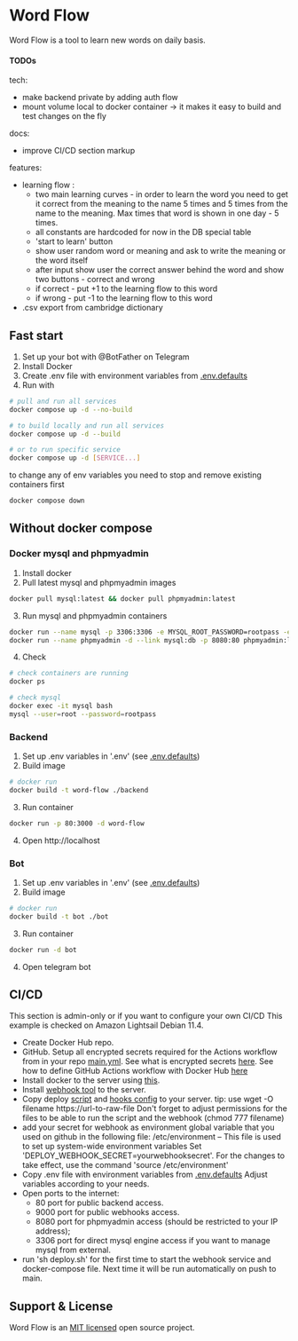 # Word Flow
Word Flow is a tool to learn new words on daily basis.

#### TODOs
tech:

* make backend private by adding auth flow
* mount volume local to docker container -> it makes it easy to build and test changes on the fly 

docs:

* improve CI/CD section markup

features:

* learning flow :
  * two main learning curves - in order to learn the word you need to get it correct from the meaning to the name 5 
    times and 5 times from the name to the meaning. Max times that word is shown in one day - 5 times. 
  * all constants are hardcoded for now in the DB special table
  * 'start to learn' button
  * show user random word or meaning and ask to write the meaning or the word itself
  * after input show user the correct answer behind the word and show two buttons - correct and wrong
  * if correct - put +1 to the learning flow to this word
  * if wrong - put -1 to the learning flow to this word
* .csv export from cambridge dictionary

## Fast start
1. Set up your bot with @BotFather on Telegram
2. Install Docker
3. Create .env file with environment variables from [.env.defaults](.env.defaults)
4. Run with
```bash
# pull and run all services
docker compose up -d --no-build

# to build locally and run all services
docker compose up -d --build

# or to run specific service 
docker compose up -d [SERVICE...]
```

to change any of env variables you need to stop and remove existing containers first
```bash
docker compose down
```

## Without docker compose
### Docker mysql and phpmyadmin
1. Install docker
2. Pull latest mysql and phpmyadmin images
```bash
docker pull mysql:latest && docker pull phpmyadmin:latest
```
3. Run mysql and phpmyadmin containers
```bash
docker run --name mysql -p 3306:3306 -e MYSQL_ROOT_PASSWORD=rootpass -e MYSQL_DATABASE=word_flow -d mysql:latest
docker run --name phpmyadmin -d --link mysql:db -p 8080:80 phpmyadmin:latest
```
4. Check
```bash
# check containers are running
docker ps

# check mysql
docker exec -it mysql bash
mysql --user=root --password=rootpass
```
### Backend
1. Set up .env variables in '.env' (see [.env.defaults](backend/.env.defaults))
2. Build image
```bash
# docker run
docker build -t word-flow ./backend
```
3. Run container
```bash
docker run -p 80:3000 -d word-flow
```
4. Open http://localhost

### Bot
1. Set up .env variables in '.env' (see [.env.defaults](bot/.env.defaults))
2. Build image
```bash
# docker run
docker build -t bot ./bot
```
3. Run container
```bash
docker run -d bot
```
4. Open telegram bot

## CI/CD
This section is admin-only or if you want to configure your own CI/CD
This example is checked on Amazon Lightsail Debian 11.4.
- Create Docker Hub repo.
- GitHub. Setup all encrypted secrets required for the Actions workflow from in your repo [main.yml](.github/workflows/main.yml).
  See what is encrypted secrets [here](https://docs.github.com/en/actions/security-guides/encrypted-secrets).
  See how to define GitHub Actions workflow with Docker Hub [here](https://docs.docker.com/build/ci/github-actions/)
- Install docker to the server using [this](https://docs.docker.com/engine/install/debian/#install-using-the-repository).
- Install [webhook tool](https://github.com/adnanh/webhook) to the server.
- Copy deploy [script](deploy/deploy.sh) and [hooks config](deploy/hooks.yml) to your server. tip: use wget -O filename https://url-to-raw-file
  Don't forget to adjust permissions for the files to be able to run the script and the webhook (chmod 777 filename)
- add your secret for webhook as environment global variable that you used on github in the following file:
  /etc/environment – This file is used to set up system-wide environment variables
  Set 'DEPLOY_WEBHOOK_SECRET=yourwebhooksecret'. For the changes to take effect, use the command 'source /etc/environment'
- Copy .env file with environment variables from [.env.defaults](.env.defaults)
  Adjust variables according to your needs.
- Open ports to the internet: 
  - 80 port for public backend access.
  - 9000 port for public webhooks access.
  - 8080 port for phpmyadmin access (should be restricted to your IP address);
  - 3306 port for direct mysql engine access if you want to manage mysql from external.
- run 'sh deploy.sh' for the first time to start the webhook service and docker-compose file. 
  Next time it will be run automatically on push to main.

## Support & License
Word Flow is an [MIT licensed](LICENSE) open source project.
